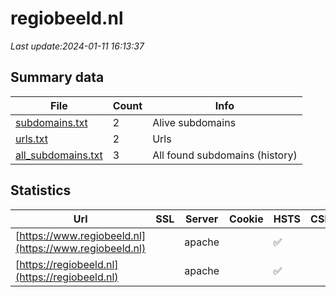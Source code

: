 # regiobeeld.nl
*Last update:2024-01-11 16:13:37*
## Summary data
| File       | Count | Info |
|------------|-------|------|
|[subdomains.txt](/data/regiobeeld/subdomains.txt)|2|Alive subdomains|
|[urls.txt](/data/regiobeeld/urls.txt)|2|Urls|
|[all_subdomains.txt](/data/regiobeeld/all_subdomains.txt)|3|All found subdomains (history)|
## Statistics
| Url | SSL | Server | Cookie | HSTS | CSP | XFO | XXP | RP | Tech |
|------------|-------|------|------|------|------|------|------|------|------|
|[https://www.regiobeeld.nl](https://www.regiobeeld.nl)| |apache| |:white_check_mark: | | |:white_check_mark: | | |:white_check_mark: | |Apache HTTP Server D...| |
|[https://regiobeeld.nl](https://regiobeeld.nl)| |apache| |:white_check_mark: | | |:white_check_mark: | | |:white_check_mark: | |Apache HTTP Server H...| |